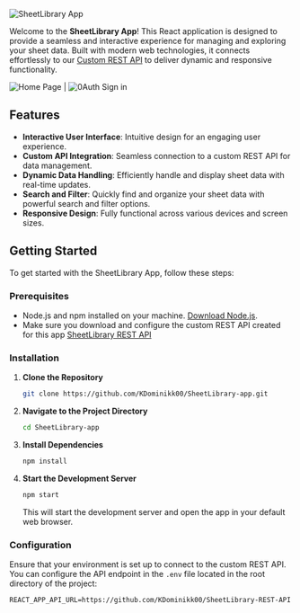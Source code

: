 ![SheetLibrary App](https://i.imgur.com/hj14kGb.png)

Welcome to the **SheetLibrary App**! This React application is designed to provide a seamless and interactive experience for managing and exploring your sheet data. Built with modern web technologies, it connects effortlessly to our [Custom REST API](https://github.com/KDominikk00/SheetLibrary-REST-API) to deliver dynamic and responsive functionality.


![Home Page](https://imgur.com/00mj2uv)  |  ![0Auth Sign in](https://gcdnb.pbrd.co/images/btE9kJfIXzY5.png?o=1)

## Features

- **Interactive User Interface**: Intuitive design for an engaging user experience.
- **Custom API Integration**: Seamless connection to a custom REST API for data management.
- **Dynamic Data Handling**: Efficiently handle and display sheet data with real-time updates.
- **Search and Filter**: Quickly find and organize your sheet data with powerful search and filter options.
- **Responsive Design**: Fully functional across various devices and screen sizes.

## Getting Started

To get started with the SheetLibrary App, follow these steps:

### Prerequisites

- Node.js and npm installed on your machine. [Download Node.js](https://nodejs.org/).
- Make sure you download and configure the custom REST API created for this app [SheetLibrary REST API](https://github.com/KDominikk00/SheetLibrary-REST-API)

### Installation

1. **Clone the Repository**

   ```bash
   git clone https://github.com/KDominikk00/SheetLibrary-app.git
   ```

2. **Navigate to the Project Directory**

   ```bash
   cd SheetLibrary-app
   ```

3. **Install Dependencies**

   ```bash
   npm install
   ```

4. **Start the Development Server**

   ```bash
   npm start
   ```

   This will start the development server and open the app in your default web browser.

### Configuration

Ensure that your environment is set up to connect to the custom REST API. You can configure the API endpoint in the `.env` file located in the root directory of the project:

```env
REACT_APP_API_URL=https://github.com/KDominikk00/SheetLibrary-REST-API

